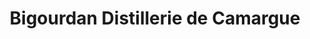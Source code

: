 ---
title: "Bigourdan Distillerie de Camargue"
url: /arles/bigourdan-distillerie-de-camargue/
shop: Spirituosen
---